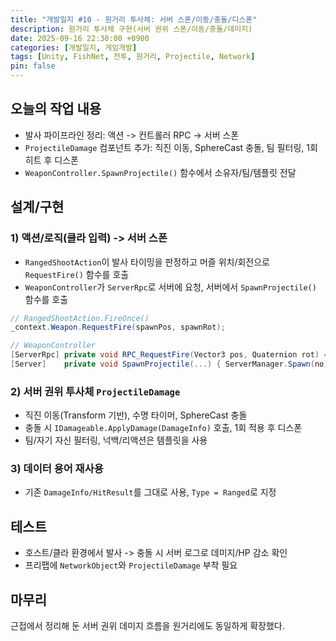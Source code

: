 ```yaml
---
title: "개발일지 #10 - 원거리 투사체: 서버 스폰/이동/충돌/디스폰"
description: 원거리 투사체 구현(서버 권위 스폰/이동/충돌/데미지)
date: 2025-09-16 22:30:00 +0900
categories: [개발일지, 게임개발]
tags: [Unity, FishNet, 전투, 원거리, Projectile, Network]
pin: false
---
```


## 오늘의 작업 내용

- 발사 파이프라인 정리: 액션 -> 컨트롤러 RPC -> 서버 스폰
- `ProjectileDamage` 컴포넌트 추가: 직진 이동, SphereCast 충돌, 팀 필터링, 1회 히트 후 디스폰
- `WeaponController.SpawnProjectile()` 함수에서 소유자/팀/템플릿 전달

## 설계/구현

### 1) 액션/로직(클라 입력) -> 서버 스폰
- `RangedShootAction`이 발사 타이밍을 판정하고 머즐 위치/회전으로 `RequestFire()` 함수를 호출
- `WeaponController`가 `ServerRpc`로 서버에 요청, 서버에서 `SpawnProjectile()` 함수를 호출

```csharp
// RangedShootAction.FireOnce()
_context.Weapon.RequestFire(spawnPos, spawnRot);

// WeaponController
[ServerRpc] private void RPC_RequestFire(Vector3 pos, Quaternion rot) => SpawnProjectile(pos, rot);
[Server]    private void SpawnProjectile(...) { ServerManager.Spawn(no); proj.Initialize(owner, team, template); }
```

### 2) 서버 권위 투사체 `ProjectileDamage`
- 직진 이동(Transform 기반), 수명 타이머, SphereCast 충돌
- 충돌 시 `IDamageable.ApplyDamage(DamageInfo)` 호출, 1회 적용 후 디스폰
- 팀/자기 자신 필터링, 넉백/리액션은 템플릿을 사용

### 3) 데이터 용어 재사용
 - 기존 `DamageInfo/HitResult`를 그대로 사용, `Type = Ranged`로 지정

## 테스트
- 호스트/클라 환경에서 발사 -> 충돌 시 서버 로그로 데미지/HP 감소 확인
- 프리팹에 `NetworkObject`와 `ProjectileDamage` 부착 필요

## 마무리
근접에서 정리해 둔 서버 권위 데미지 흐름을 원거리에도 동일하게 확장했다. 



